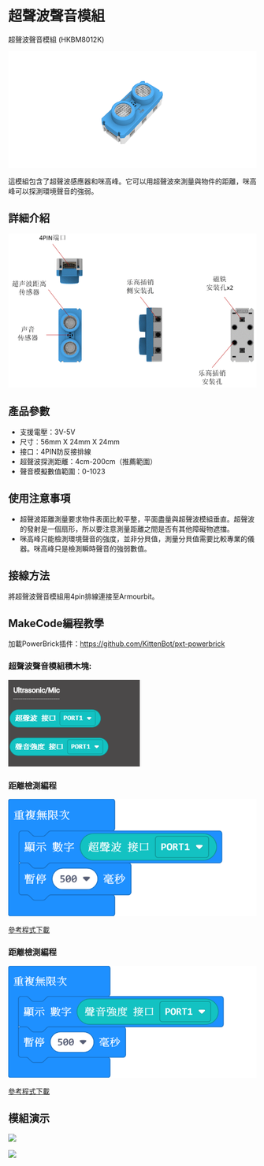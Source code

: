 # 超聲波聲音模組

超聲波聲音模組 (HKBM8012K)

![](./images/06_04.png)

這模組包含了超聲波感應器和咪高峰。它可以用超聲波來測量與物件的距離，咪高峰可以探測環境聲音的強弱。

## 詳細介紹

![](./images/06_01.png)

## 產品參數

- 支援電壓：3V-5V
- 尺寸：56mm X 24mm X 24mm
- 接口：4PIN防反接排線
- 超聲波探測距離：4cm-200cm（推薦範圍）
- 聲音模擬數值範圍：0-1023

## 使用注意事項

- 超聲波距離測量要求物件表面比較平整，平面盡量與超聲波模組垂直。超聲波的發射是一個扇形，所以要注意測量距離之間是否有其他障礙物遮擋。
- 咪高峰只能檢測環境聲音的強度，並非分貝值，測量分貝值需要比較專業的儀器。咪高峰只是檢測瞬時聲音的強弱數值。

## 接線方法

將超聲波聲音模組用4pin排線連接至Armourbit。



## MakeCode編程教學

加載PowerBrick插件：https://github.com/KittenBot/pxt-powerbrick

### 超聲波聲音模組積木塊:

![](./images/ultrasoundblocks.png)

### 距離檢測編程

![](./images/distance.png)

[參考程式下載](www.google.com)

### 距離檢測編程

![](./images/soundlevel.png)

[參考程式下載](www.google.com)

## 模組演示

![](./images/IMG_2577.GIF)

![](./images/IMG_2576.GIF)
